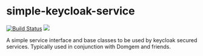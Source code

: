# simple-keycloak-service

[![Build Status](https://secure.travis-ci.org/realityforge/simple-keycloak-service.svg?branch=master)](http://travis-ci.org/realityforge/simple-keycloak-service)
[<img src="https://img.shields.io/maven-central/v/org.realityforge.keycloak.sks/simple-keycloak-service.svg?label=latest%20release"/>](http://search.maven.org/#search%7Cga%7C1%7Cg%3A%22org.realityforge.keycloak.sks%22%20a%3A%22simple-keycloak-service%22)

A simple service interface and base classes to be used by keycloak secured services. Typically used
in conjunction with Domgem and friends.
